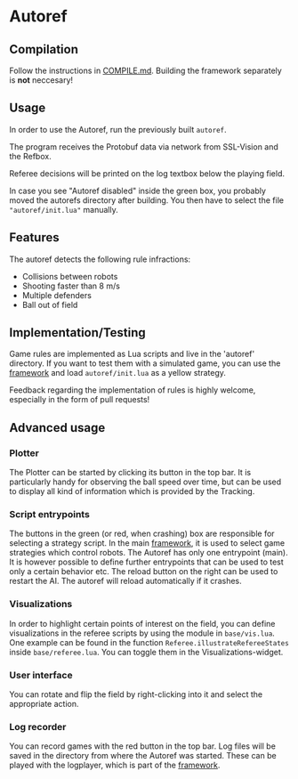 # Autoref

## Compilation
Follow the instructions in [COMPILE.md](COMPILE.md). Building the framework
separately is **not** neccesary!

## Usage
In order to use the Autoref, run the previously built `autoref`.

The program receives the Protobuf data via network from SSL-Vision and the
Refbox.

Referee decisions will be printed on the log textbox below the playing field.

In case you see "Autoref disabled" inside the green box, you probably moved the
autorefs directory after building. You then have to select the file
`"autoref/init.lua"` manually.


## Features
The autoref detects the following rule infractions:

- Collisions between robots
- Shooting faster than 8 m/s
- Multiple defenders
- Ball out of field

## Implementation/Testing
Game rules are implemented as Lua scripts and live in the 'autoref' directory.
If you want to test them with a simulated game, you can use the [framework][1]
and load `autoref/init.lua` as a yellow strategy.


Feedback regarding the implementation of rules is highly welcome, especially
in the form of pull requests!


## Advanced usage

### Plotter
The Plotter can be started by clicking its button in the top bar.
It is particularly handy for observing the ball speed over time, but can be used
to display all kind of information which is provided by the Tracking.

### Script entrypoints
The buttons in the green (or red, when crashing) box are responsible for
selecting a strategy script. In the main [framework][1], it is used to select
game strategies which control robots. The Autoref has only one entrypoint (main).
It is however possible to define further entrypoints that can be used to test
only a certain behavior etc. The reload button on the right can be used to
restart the AI. The autoref will reload automatically if it crashes.

### Visualizations
In order to highlight certain points of interest on the field, you can define
visualizations in the referee scripts by using the module in `base/vis.lua`.
One example can be found in the function `Referee.illustrateRefereeStates`
inside `base/referee.lua`.
You can toggle them in the Visualizations-widget.

### User interface
You can rotate and flip the field by right-clicking into it and select the
appropriate action.

### Log recorder
You can record games with the red button in the top bar.
Log files will be saved in the directory from where the Autoref was started.
These can be played with the logplayer, which is part of the [framework][1].

[1]: https://github.com/robotics-erlangen/framework
